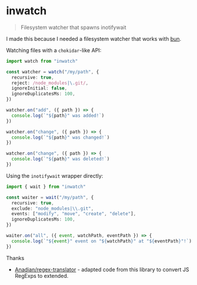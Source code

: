 # inwatch

> Filesystem watcher that spawns inotifywait

I made this because I needed a filesystem watcher that works with [bun](https://github.com/oven-sh/bun).

Watching files with a `chokidar`-like API:

```ts
import watch from "inwatch"

const watcher = watch("/my/path", {
  recursive: true,
  reject: /node_modules|\.git/,
  ignoreInitial: false,
  ignoreDuplicatesMs: 100,
})

watcher.on("add", ({ path }) => {
  console.log(`"${path}" was added!`)
})

watcher.on("change", ({ path }) => {
  console.log(`"${path}" was changed!`)
})

watcher.on("change", ({ path }) => {
  console.log(`"${path}" was deleted!`)
})
```

Using the `inotifywait` wrapper directly:

```ts
import { wait } from "inwatch"

const waiter = wait("/my/path", {
  recursive: true,
  exclude: "node_modules|\\.git",
  events: ["modify", "move", "create", "delete"],
  ignoreDuplicatesMs: 100,
})

waiter.on("all", ({ event, watchPath, eventPath }) => {
  console.log(`"${event}" event on "${watchPath}" at "${eventPath}"!`)
})

```

Thanks

- [Anadian/regex-translator](https://github.com/Anadian/regex-translator) - adapted code from this library to convert JS RegExps to extended.

